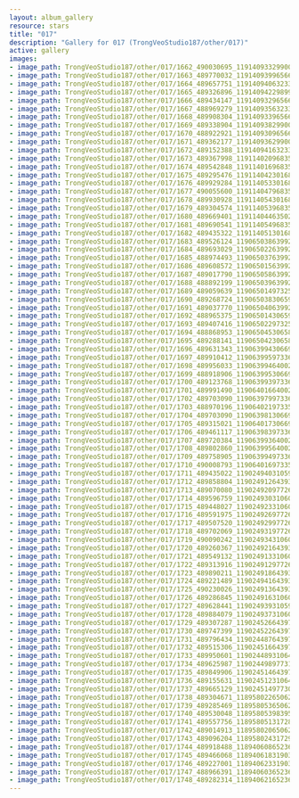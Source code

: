 ```yaml
---
layout: album_gallery
resource: stars
title: "017"
description: "Gallery for 017 (TrongVeoStudio187/other/017)"
active: gallery
images:
- image_path: TrongVeoStudio187/other/017/1662_490030695_1191409332990005_3845599657976489466_n.jpg
- image_path: TrongVeoStudio187/other/017/1663_489770032_1191409399656665_406027923027427709_n.jpg
- image_path: TrongVeoStudio187/other/017/1664_489657751_1191409406323331_4860448699073002645_n.jpg
- image_path: TrongVeoStudio187/other/017/1665_489326896_1191409422989996_6305407717689630997_n.jpg
- image_path: TrongVeoStudio187/other/017/1666_489434147_1191409329656672_2178738383940468326_n.jpg
- image_path: TrongVeoStudio187/other/017/1667_488969279_1191409356323336_138449256254862616_n.jpg
- image_path: TrongVeoStudio187/other/017/1668_489908304_1191409339656671_3616197179289699340_n.jpg
- image_path: TrongVeoStudio187/other/017/1669_489338904_1191409382990000_4773844997158854061_n.jpg
- image_path: TrongVeoStudio187/other/017/1670_488922921_1191409309656674_473333720717026422_n.jpg
- image_path: TrongVeoStudio187/other/017/1671_489362177_1191409362990002_8404484722652647076_n.jpg
- image_path: TrongVeoStudio187/other/017/1672_489152388_1191409416323330_5974370687889762268_n.jpg
- image_path: TrongVeoStudio187/other/017/1673_489367998_1191140209683584_4528414219285709122_n.jpg
- image_path: TrongVeoStudio187/other/017/1674_489542848_1191140169683588_476597972117604737_n.jpg
- image_path: TrongVeoStudio187/other/017/1675_489295476_1191140423016896_2962608034846131494_n.jpg
- image_path: TrongVeoStudio187/other/017/1676_489929284_1191140533016885_4372411550991868158_n.jpg
- image_path: TrongVeoStudio187/other/017/1677_490055600_1191140479683557_6412693887820962624_n.jpg
- image_path: TrongVeoStudio187/other/017/1678_489930928_1191140543016884_7148920189541965371_n.jpg
- image_path: TrongVeoStudio187/other/017/1679_489304574_1191140539683551_2860553773157823882_n.jpg
- image_path: TrongVeoStudio187/other/017/1680_489669401_1191140446350227_5233561585602644447_n.jpg
- image_path: TrongVeoStudio187/other/017/1681_489690541_1191140549683550_6738065296053277885_n.jpg
- image_path: TrongVeoStudio187/other/017/1682_489435322_1191140513016887_6731112785906443842_n.jpg
- image_path: TrongVeoStudio187/other/017/1683_489526124_1190650386399233_3102635206310487043_n.jpg
- image_path: TrongVeoStudio187/other/017/1684_489693029_1190650226399249_1890253564428368002_n.jpg
- image_path: TrongVeoStudio187/other/017/1685_488974493_1190650376399234_525390954470084177_n.jpg
- image_path: TrongVeoStudio187/other/017/1686_489608572_1190650156399256_8669039333298967027_n.jpg
- image_path: TrongVeoStudio187/other/017/1687_489017790_1190650586399213_7069427348546311372_n.jpg
- image_path: TrongVeoStudio187/other/017/1688_488892199_1190650396399232_4056743104476465986_n.jpg
- image_path: TrongVeoStudio187/other/017/1689_489059639_1190650149732590_7865396975153405701_n.jpg
- image_path: TrongVeoStudio187/other/017/1690_489268724_1190650383065900_574887749018566411_n.jpg
- image_path: TrongVeoStudio187/other/017/1691_489037770_1190650406399231_3051506085236019182_n.jpg
- image_path: TrongVeoStudio187/other/017/1692_488965375_1190650143065924_6167844332181804247_n.jpg
- image_path: TrongVeoStudio187/other/017/1693_489407416_1190650229732582_4322632298281018315_n.jpg
- image_path: TrongVeoStudio187/other/017/1694_488868953_1190650453065893_5753122319514261896_n.jpg
- image_path: TrongVeoStudio187/other/017/1695_489288141_1190650423065896_7674205915826543184_n.jpg
- image_path: TrongVeoStudio187/other/017/1696_489631343_1190639943066944_849761586165024786_n.jpg
- image_path: TrongVeoStudio187/other/017/1697_489910412_1190639959733609_2388158407664948557_n.jpg
- image_path: TrongVeoStudio187/other/017/1698_489956033_1190639946400277_3472778972898257430_n.jpg
- image_path: TrongVeoStudio187/other/017/1699_488918906_1190639953066943_734166367122141604_n.jpg
- image_path: TrongVeoStudio187/other/017/1700_489123768_1190639939733611_8124401685668636012_n.jpg
- image_path: TrongVeoStudio187/other/017/1701_489991490_1190640166400255_8538932071866455375_n.jpg
- image_path: TrongVeoStudio187/other/017/1702_489703090_1190639799733625_6527673972711726441_n.jpg
- image_path: TrongVeoStudio187/other/017/1703_488970196_1190640219733583_1498675378453473973_n.jpg
- image_path: TrongVeoStudio187/other/017/1704_489703090_1190639813066957_4438905753047637880_n.jpg
- image_path: TrongVeoStudio187/other/017/1705_489315021_1190640173066921_8245418674768241013_n.jpg
- image_path: TrongVeoStudio187/other/017/1706_489461117_1190639839733621_4711903978577429682_n.jpg
- image_path: TrongVeoStudio187/other/017/1707_489720384_1190639936400278_5103535490731114330_n.jpg
- image_path: TrongVeoStudio187/other/017/1708_489802860_1190639956400276_8063750179134158129_n.jpg
- image_path: TrongVeoStudio187/other/017/1709_489758905_1190639949733610_4968447906836323734_n.jpg
- image_path: TrongVeoStudio187/other/017/1710_490008793_1190640169733588_4831924035582480578_n.jpg
- image_path: TrongVeoStudio187/other/017/1711_489435022_1190249403105998_8671803744079589802_n.jpg
- image_path: TrongVeoStudio187/other/017/1712_489858804_1190249126439359_8297990090897935965_n.jpg
- image_path: TrongVeoStudio187/other/017/1713_489070080_1190249209772684_4034877038902116045_n.jpg
- image_path: TrongVeoStudio187/other/017/1714_489596759_1190249303106008_8482029540905483335_n.jpg
- image_path: TrongVeoStudio187/other/017/1715_489448027_1190249233106015_5102425482209311184_n.jpg
- image_path: TrongVeoStudio187/other/017/1716_489591975_1190249269772678_1927053135567628658_n.jpg
- image_path: TrongVeoStudio187/other/017/1717_489507520_1190249299772675_162312671148844673_n.jpg
- image_path: TrongVeoStudio187/other/017/1718_489702069_1190249319772673_4678193931839229893_n.jpg
- image_path: TrongVeoStudio187/other/017/1719_490090242_1190249343106004_1534835914181725944_n.jpg
- image_path: TrongVeoStudio187/other/017/1720_489260367_1190249216439350_8733321238209247751_n.jpg
- image_path: TrongVeoStudio187/other/017/1721_489549132_1190249133106025_8622449593811935175_n.jpg
- image_path: TrongVeoStudio187/other/017/1722_489313916_1190249129772692_4946609416950318018_n.jpg
- image_path: TrongVeoStudio187/other/017/1723_489890211_1190249186439353_2373975753113613846_n.jpg
- image_path: TrongVeoStudio187/other/017/1724_489221489_1190249416439330_6912275761107114641_n.jpg
- image_path: TrongVeoStudio187/other/017/1725_490230026_1190249136439358_6242144471306569336_n.jpg
- image_path: TrongVeoStudio187/other/017/1726_489286845_1190249163106022_2060331122964477883_n.jpg
- image_path: TrongVeoStudio187/other/017/1727_489628441_1190249393105999_5318963197649655935_n.jpg
- image_path: TrongVeoStudio187/other/017/1728_489884079_1190249373106001_5635059949077006654_n.jpg
- image_path: TrongVeoStudio187/other/017/1729_489307287_1190245266439745_3116678093493234772_n.jpg
- image_path: TrongVeoStudio187/other/017/1730_489747399_1190245226439749_5318758770390350018_n.jpg
- image_path: TrongVeoStudio187/other/017/1731_489796434_1190244876439784_6618978602925205877_n.jpg
- image_path: TrongVeoStudio187/other/017/1732_489515306_1190245166439755_6681272651411002466_n.jpg
- image_path: TrongVeoStudio187/other/017/1733_489950601_1190244893106449_989726716959251316_n.jpg
- image_path: TrongVeoStudio187/other/017/1734_489625987_1190244989773106_5855713335481626623_n.jpg
- image_path: TrongVeoStudio187/other/017/1735_489849906_1190245146439757_3612949433238712138_n.jpg
- image_path: TrongVeoStudio187/other/017/1736_489155631_1190245123106426_2348860015895569658_n.jpg
- image_path: TrongVeoStudio187/other/017/1737_489665129_1190245149773090_7827802743903565225_n.jpg
- image_path: TrongVeoStudio187/other/017/1738_489304671_1189580226506249_2299830495307004075_n.jpg
- image_path: TrongVeoStudio187/other/017/1739_489285469_1189580536506218_1599420588772249179_n.jpg
- image_path: TrongVeoStudio187/other/017/1740_489530048_1189580539839551_1050916813324331739_n.jpg
- image_path: TrongVeoStudio187/other/017/1741_489557756_1189580513172887_6865514709707248297_n.jpg
- image_path: TrongVeoStudio187/other/017/1742_489014913_1189580206506251_9113121777168826527_n.jpg
- image_path: TrongVeoStudio187/other/017/1743_489096204_1189580243172914_3999013415651986109_n.jpg
- image_path: TrongVeoStudio187/other/017/1744_489918488_1189406086523663_8924949246373803896_n.jpg
- image_path: TrongVeoStudio187/other/017/1745_489466068_1189406183190320_5095036128004944510_n.jpg
- image_path: TrongVeoStudio187/other/017/1746_489227001_1189406233190315_2706453941392335179_n.jpg
- image_path: TrongVeoStudio187/other/017/1747_488966391_1189406036523668_6690340396298913989_n.jpg
- image_path: TrongVeoStudio187/other/017/1748_489282314_1189406216523650_2785701587553298043_n.jpg
---
```


